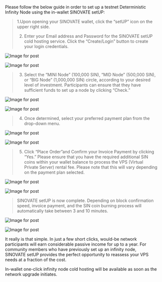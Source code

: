 Please follow the below guide in order to set up a testnet Deterministic Infinity Node using the in-wallet SINOVATE setUP:

> 1.Upon opening your SINOVATE wallet, click the “setUP” icon on the upper right side.
> 
> 2. Enter your Email address and Password for the SINOVATE setUP cold hosting service. Click the “Create/Login” button to create your login credentials.

![Image for post](https://miro.medium.com/max/30/1*8EH_e0p68vKtRlWzYpzDxg.png?q=20)

![Image for post](https://miro.medium.com/max/1155/1*8EH_e0p68vKtRlWzYpzDxg.png)

> 3. Select the “MINI Node” (100,000 SIN), “MID Node” (500,000 SIN), or “BIG Node” (1,000,000 SIN) circle, according to your desired level of investment. Participants can ensure that they have sufficient funds to set up a node by clicking “Check.”

![Image for post](https://miro.medium.com/max/30/1*n8M2N_kzeQ7ZrLumbCGDbA.png?q=20)

![Image for post](https://miro.medium.com/max/1282/1*n8M2N_kzeQ7ZrLumbCGDbA.png)

> 4. Once determined, select your preferred payment plan from the drop-down menu.

![Image for post](https://miro.medium.com/max/30/1*yXyZTWmb8XTMFEc4EXYBHg.png?q=20)

![Image for post](https://miro.medium.com/max/1145/1*yXyZTWmb8XTMFEc4EXYBHg.png)

> 5. Click “Place Order”and Confirm your Invoice Payment by clicking “Yes.” Please ensure that you have the required additional SIN coins within your wallet balance to process the VPS (Virtual Private Server) rental fee. Please note that this will vary depending on the payment plan selected.

![Image for post](https://miro.medium.com/max/30/1*vfIF0LaDPvCQeW4AcGZqgQ.png?q=20)

![Image for post](https://miro.medium.com/max/1155/1*vfIF0LaDPvCQeW4AcGZqgQ.png)

> SINOVATE setUP is now complete. Depending on block confirmation speed, invoice payment, and the SIN coin burning process will automatically take between 3 and 10 minutes.

![Image for post](https://miro.medium.com/max/30/1*wjQBVe8TPslerO0WWp2-6Q.png?q=20)

![Image for post](https://miro.medium.com/max/1155/1*wjQBVe8TPslerO0WWp2-6Q.png)

It really is that simple. In just a few short clicks, would-be network participants will earn considerable passive income for up to a year. For community members who have previously set up an infinity node, SINOVATE setUP provides the perfect opportunity to reassess your VPS needs at a fraction of the cost.

In-wallet one-click infinity node cold hosting will be available as soon as the network upgrade initiates.
